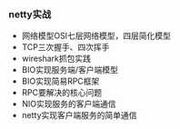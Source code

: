 ### netty实战

- 网络模型OSI七层网络模型，四层简化模型
- TCP三次握手、四次挥手
- wireshark抓包实践
- BIO实现服务端/客户端模型
- BIO实现简易RPC框架
- RPC要解决的核心问题
- NIO实现服务的客户端通信
- netty实现客户端服务的简单通信